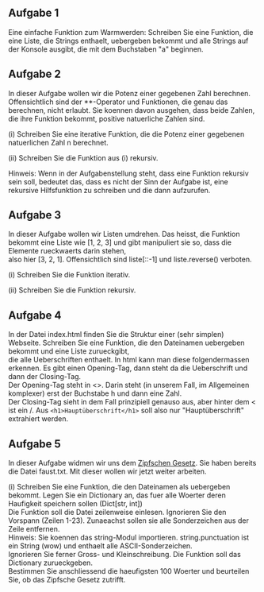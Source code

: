 ## Aufgabe 1

Eine einfache Funktion zum Warmwerden:
Schreiben Sie eine Funktion, die eine Liste, die Strings enthaelt, uebergeben bekommt und alle Strings auf der Konsole
ausgibt, die mit dem Buchstaben "a" beginnen.

## Aufgabe 2

In dieser Aufgabe wollen wir die Potenz einer gegebenen Zahl berechnen. Offensichtlich sind der **-Operator und
Funktionen, die genau das berechnen, nicht erlaubt. Sie koennen davon ausgehen, dass beide Zahlen, die ihre Funktion bekommt,
positive natuerliche Zahlen sind.

(i) Schreiben Sie eine iterative Funktion, die die Potenz einer gegebenen natuerlichen Zahl n berechnet.

(ii) Schreiben Sie die Funktion aus (i) rekursiv.

Hinweis: Wenn in der Aufgabenstellung steht, dass eine Funktion rekursiv sein soll, bedeutet das, dass es nicht der Sinn
der Aufgabe ist, eine rekursive Hilfsfunktion zu schreiben und die dann aufzurufen.

## Aufgabe 3

In dieser Aufgabe wollen wir Listen umdrehen. Das heisst, die Funktion bekommt eine Liste wie [1, 2, 3] und gibt
manipuliert sie so, dass die Elemente rueckwaerts darin stehen, \
also hier [3, 2, 1]. Offensichtlich sind liste[::-1] und liste.reverse() verboten.

(i) Schreiben Sie die Funktion iterativ.

(ii) Schreiben Sie die Funktion rekursiv.

## Aufgabe 4

In der Datei index.html finden Sie die Struktur einer (sehr simplen) Webseite. Schreiben Sie eine Funktion, die den Dateinamen
uebergeben bekommt und eine Liste zurueckgibt, \
die alle Ueberschriften enthaelt. In html kann man diese folgendermassen erkennen.
Es gibt einen Opening-Tag, dann steht da die Ueberschrift und dann der Closing-Tag.\
Der Opening-Tag steht in <>. Darin steht (in unserem Fall, im Allgemeinen komplexer) erst der Buchstabe h und dann eine Zahl. \
Der Closing-Tag sieht in dem Fall prinzipiell genauso aus, aber hinter dem < ist ein /.
Aus `<h1>Hauptüberschrift</h1>` soll also nur "Hauptüberschrift" extrahiert werden.


## Aufgabe 5

In dieser Aufgabe widmen wir uns dem [Zipfschen Gesetz](https://de.wikipedia.org/wiki/Zipfsches_Gesetz).
Sie haben bereits die Datei faust.txt. Mit dieser wollen wir jetzt weiter arbeiten.

(i) Schreiben Sie eine Funktion, die den Dateinamen als uebergeben bekommt. 
Legen Sie ein Dictionary an, das fuer alle Woerter deren Haufigkeit speichern sollen (Dict[str, int]) \
Die Funktion soll die Datei zeilenweise
einlesen. Ignorieren Sie den Vorspann (Zeilen 1-23). Zunaeachst sollen sie alle Sonderzeichen aus der Zeile entfernen. \
Hinweis: Sie koennen das string-Modul importieren. string.punctuation ist ein String (wow) und enthaelt alle ASCII-Sonderzeichen. \
Ignorieren Sie ferner Gross- und Kleinschreibung.
Die Funktion soll das Dictionary zurueckgeben. \
Bestimmen Sie anschliessend die haeufigsten 100 Woerter und beurteilen Sie, ob das Zipfsche Gesetz zutrifft.
